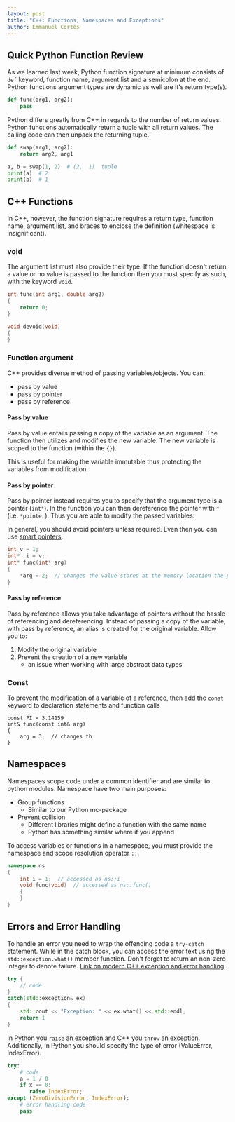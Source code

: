 ```yaml
---
layout: post
title: "C++: Functions, Namespaces and Exceptions"
author: Emmanuel Cortes
---
```


## Quick Python Function Review
As we learned last week, Python function signature at minimum consists of `def` keyword, function name, argument list and a semicolon at the end. Python functions argument types are dynamic as well are it's return type(s).
```Python
def func(arg1, arg2):
    pass
```

Python differs greatly from C++ in regards to the number of return values. Python functions automatically return a tuple with all return values. The calling code can then unpack the returning tuple.
```Python
def swap(arg1, arg2):
    return arg2, arg1

a, b = swap(1, 2)  # (2,  1)  tuple
print(a)  # 2
print(b)  # 1
```

## C++ Functions
In C++, however, the function signature requires a return type, function name, argument list, and braces to enclose the definition (whitespace is insignificant). 

### void 
The argument list must also provide their type. If the function doesn't return a value or no value is passed to the function then you must specify as such, with the keyword `void`.
```C++
int func(int arg1, double arg2)
{
    return 0;
}

void devoid(void)
{
}
```

### Function argument
C++ provides diverse method of passing variables/objects.
You can:
- pass by value
- pass by pointer
- pass by reference

#### Pass by value
Pass by value entails passing a copy of the variable as an argument. The function then utilizes and modifies the new variable. The new variable is scoped to the function (within the `{}`). 

This is useful for making the variable immutable thus protecting the variables from modification.

#### Pass by pointer
Pass by pointer instead requires you to specify that the argument type is a pointer (`int*`). In the function you can then dereference the pointer with `*` (i.e. `*pointer`). Thus you are able to modify the passed variables.


In general, you should avoid pointers unless required. Even then you can use [smart pointers](https://stackoverflow.com/a/569931).
```C++
int v = 1;
int*  i = v;
int* func(int* arg)
{
    *arg = 2;  // changes the value stored at the memory location the pointer points to
}
```

#### Pass by reference
Pass by reference allows you take advantage of pointers without the hassle of referencing and dereferencing. Instead of passing a copy of the variable, with pass by reference, an alias is created for the original variable. Allow you to:
1. Modify the original variable
1. Prevent the creation of a new variable
    - an issue when working with large abstract data types

### Const 
To prevent the modification of a variable of a reference, then add the `const` keyword to declaration statements and function calls
```
const PI = 3.14159
int& func(const int& arg)
{
    arg = 3;  // changes th
}
```


## Namespaces
Namespaces scope code under a common identifier and are similar to python modules.
Namespace have two main purposes:
- Group functions
    - Similar to our Python mc-package
- Prevent collision
    - Different libraries might define a function with the same name
    - Python has something similar where if you append 

To access variables or functions in a namespace, you must provide the namespace and scope resolution operator `::`.
```C++
namespace ns 
{
    int i = 1;  // accessed as ns::i
    void func(void)  // accessed as ns::func()
    {
    }
}
```


## Errors and Error Handling
To handle an error you need to wrap the offending code a `try-catch` statement. While in the catch block, you can access the error text using the `std::exception.what()` member function. Don't forget to return an non-zero integer to denote failure. [Link on modern C++ exception and error handling](https://docs.microsoft.com/en-us/cpp/cpp/errors-and-exception-handling-modern-cpp?view=msvc-170).
```C++
try {
    // code
}
catch(std::exception& ex)
{
    std::cout << "Exception: " << ex.what() << std::endl;
    return 1
}
```


In Python you `raise` an exception and C++ you `throw` an exception. Additionally, in Python you should specify the type of error (ValueError, IndexError).
```Python
try:
    # code
    a = 1 / 0
    if x == 0:
       raise IndexError;
except (ZeroDivisionError, IndexError):
    # error handling code
    pass
```
